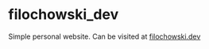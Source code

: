 # filochowski_dev

Simple personal website. Can be visited at [filochowski.dev](https://filochowski.dev/)
